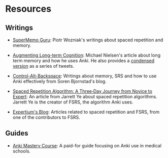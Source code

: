 # Resources

## Writings

- [SuperMemo Guru](https://supermemo.guru/wiki/SuperMemo_Guru>): Piotr Wozniak's writings about spaced repetition and memory.

- [Augmenting Long-term Cognition](http://augmentingcognition.com/ltm.html): Michael Nielsen's article about long term memory and how he uses Anki. He also provides a [condensed version](https://twitter.com/michael_nielsen/status/957763229454774272) as a series of tweets.

- [Control-Alt-Backspace](https://controlaltbackspace.org/categories/memory/): Writings about memory, SRS and how to use Anki effectively from Soren Bjornstad's blog.

- [Spaced Repetition Algorithm: A Three‐Day Journey from Novice to Expert](https://github.com/open-spaced-repetition/fsrs4anki/wiki/Spaced-Repetition-Algorithm:-A-Three%E2%80%90Day-Journey-from-Novice-to-Expert): An article from Jarrett Ye about spaced repetition algorithms. Jarrett Ye is the creator of FSRS, the algorithm Anki uses.

- [Expertium's Blog](https://expertium.github.io/): Articles related to spaced repetition and FSRS, from one of the contributors to FSRS.

## Guides

- [Anki Mastery Course](https://www.theanking.com/anki-mastery-course): A paid-for guide focusing on Anki use in  medical schools.
